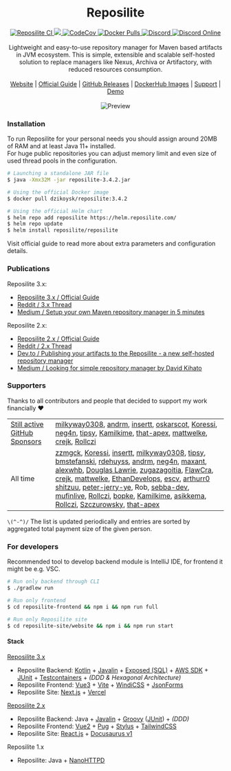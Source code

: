 ﻿<div align="center">
 <h1>Reposilite</h1>
 <div>
  <a href="https://github.com/dzikoysk/reposilite/actions/workflows/gradle.yml">
   <img alt="Reposilite CI" src="https://github.com/dzikoysk/reposilite/actions/workflows/gradle.yml/badge.svg" />
  </a>
  <a href="https://github.com/dzikoysk/reposilite/releases">
   <img src="https://maven.reposilite.com/api/badge/latest/releases/com/reposilite/reposilite?color=40c14a&name=Reposilite&prefix=v" />
  </a>
  <a href="https://codecov.io/gh/dzikoysk/reposilite">
   <img alt="CodeCov" src="https://codecov.io/gh/dzikoysk/reposilite/branch/main/graph/badge.svg?token=9flNHTSJpp" />
  </a>
  <a href="https://hub.docker.com/r/dzikoysk/reposilite">
   <img alt="Docker Pulls" src="https://img.shields.io/docker/pulls/dzikoysk/reposilite.svg?label=pulls&logo=docker" />
  </a>
  <!--
  <a href="(https://www.codefactor.io/repository/github/dzikoysk/reposilite/overview/main">
   <img alt="CodeFactor" src="https://www.codefactor.io/repository/github/dzikoysk/reposilite/badge/main" />
  </a>
  -->
  <a href="https://discord.gg/qGRqmGjUFX">
   <img alt="Discord" src="https://img.shields.io/badge/discord-reposilite-738bd7.svg?style=square" />
  </a>
  <a href="https://discord.gg/qGRqmGjUFX">
   <img alt="Discord Online" src="https://img.shields.io/discord/204728244434501632.svg" />
  </a>
 </div>
 <br>
 <div>
  Lightweight and easy-to-use repository manager for Maven based artifacts in JVM ecosystem. 
This is simple, extensible and scalable self-hosted solution to replace managers like Nexus, Archiva or Artifactory, with reduced resources consumption. 
 </div>
 <br>
 <div>
  <a href="https://reposilite.com">Website</a>
  |
  <a href="https://reposilite.com/guide/about">Official Guide</a>
  |
  <a href="https://github.com/dzikoysk/reposilite/releases">GitHub Releases</a>
  |
  <a href="https://hub.docker.com/r/dzikoysk/reposilite">DockerHub Images</a>
  |
  <a href="https://panda-lang.org/support">Support</a>
  |
  <a href="https://maven.reposilite.com">Demo</a>
 </div>
 <br>
 <img alt="Preview" src="https://user-images.githubusercontent.com/4235722/133891983-966e5c6d-97b1-48cc-b754-6e88117ee4f7.png" />
 <br>
</div>

### Installation

To run Reposilite for your personal needs you should assign around 20MB of RAM and at least Java 11+ installed. <br>
For huge public repositories you can adjust memory limit and even size of used thread pools in the configuration.

```bash
# Launching a standalone JAR file
$ java -Xmx32M -jar reposilite-3.4.2.jar

# Using the official Docker image
$ docker pull dzikoysk/reposilite:3.4.2

# Using the official Helm chart
$ helm repo add reposilite https://helm.reposilite.com/
$ helm repo update
$ helm install reposilite/reposilite
```

Visit official guide to read more about extra parameters and configuration details.

### Publications

Reposilite 3.x:
* [Reposilite 3.x / Official Guide](https://reposilite.com/guide/about)
* [Reddit / 3.x Thread](https://www.reddit.com/r/java/comments/xy07vc/reposilite_3x_released_alternative_lightweight/)
* [Medium / Setup your own Maven repository manager in 5 minutes](https://dzikoysk.medium.com/reposilite-3-x-setup-your-own-maven-repository-manager-in-5-minutes-e72cc8b67bc3)

Reposilite 2.x:
* [Reposilite 2.x / Official Guide](https://v2.reposilite.com/)
* [Reddit / 2.x Thread](https://www.reddit.com/r/java/comments/k8i2m0/reposilite_alternative_lightweight_maven/)
* [Dev.to / Publishing your artifacts to the Reposilite - a new self-hosted repository manager ](https://dev.to/dzikoysk/publishing-your-artifacts-to-the-reposilite-a-new-self-hosted-repository-manager-3n0h)
* [Medium / Looking for simple repository manager by David Kihato](https://kihats.medium.com/custom-self-hosted-maven-repository-cbb778031f68)

### Supporters

Thanks to all contributors and people that decided to support my work financially ❤️

<table>
 <tr>
  <td>
   <a href="https://github.com/sponsors/dzikoysk">Still active GitHub Sponsors</a>
  </td>
  <td>
    <a href="https://github.com/milkyway0308">milkyway0308</a>,
    <a href="https://github.com/andrm">andrm</a>, 
    <a href="https://github.com/insertt">insertt</a>, 
    <a href="https://github.com/oskarscot">oskarscot</a>,
    <a href="https://github.com/Koressi">Koressi</a>,
    <a href="https://github.com/neg4n">neg4n</a>, 
    <a href="https://github.com/tipsy">tipsy</a>, 
    <a href="https://github.com/Kamilkime">Kamilkime</a>,
    <a href="https://github.com/that-apex">that-apex</a>,
    <a href="https://github.com/mattwelke">mattwelke</a>,
    <a href="https://github.com/crejk">crejk</a>,
    <a href="https://github.com/Rollczi">Rollczi</a>
  </td>
 </tr>
 <tr>
  <td>All time</td>
  <td>
   <a href="https://github.com/zzmgck">zzmgck</a>, 
   <a href="https://github.com/Koressi">Koressi</a>,
   <a href="https://github.com/insertt">insertt</a>, 
   <a href="https://github.com/milkyway0308">milkyway0308</a>,
   <a href="https://github.com/tipsy">tipsy</a>, 
   <a href="https://github.com/insertt">bmstefanski</a>, 
   <a href="https://github.com/rdehuyss">rdehuyss</a>,
   <a href="https://github.com/andrm">andrm</a>,
   <a href="https://github.com/neg4n">neg4n</a>,
   <a href="https://github.com/maxant">maxant</a>,
   <a href="https://github.com/alexwhb">alexwhb</a>, 
   <a href="https://github.com/kay">Douglas Lawrie</a>,
   <a href="https://github.com/zugazagoitia">zugazagoitia</a>,
   <a href="https://github.com/FlawCra">FlawCra</a>,
   <a href="https://github.com/crejk">crejk</a>,
   <a href="https://github.com/mattwelke">mattwelke</a>,
   <a href="https://github.com/EthanDevelops">EthanDevelops</a>, 
   <a href="https://github.com/escv">escv</a>,
   <a href="https://github.com/arthurr0">arthurr0</a>
   <a href="https://github.com/shitzuu">shitzuu</a>,
   <a href="https://github.com/peter-jerry-ye">peter-jerry-ye</a>,
   Rob,
   <a href="https://github.com/sebba-dev">sebba-dev</a>,
   <a href="https://github.com/mufinlive">mufinlive</a>,
   <a href="https://github.com/Rollczi">Rollczi</a>,
   <a href="https://github.com/bopke">bopke</a>,
   <a href="https://github.com/Kamilkime">Kamilkime</a>,
   <a href="https://github.com/asikkema">asikkema</a>,
   <a href="https://github.com/Rollczi">Rollczi</a>,
   <a href="https://github.com/Szczurowsky">Szczurowsky</a>,
   <a href="https://github.com/that-apex">that-apex</a>
  </td>
 </tr>
</table>

`\(^-^)/` The list is updated periodically and entries are sorted by aggregated total payment size of the given person.

### For developers

Recommended tool to develop backend module is IntelliJ IDE, for frontend it might be e.g. VSC.

```bash
# Run only backend through CLI
$ ./gradlew run

# Run only frontend
$ cd reposilite-frontend && npm i && npm run full

# Run only Reposilite site
$ cd reposilite-site/website && npm i && npm run start
```

#### Stack

[Reposilite 3.x](https://reposilite.com/)
* Reposilite Backend: [Kotlin](https://kotlinlang.org/) + [Javalin](https://javalin.io) + [Exposed (SQL)](https://github.com/JetBrains/Exposed) + [AWS SDK](https://github.com/aws/aws-sdk-java) + [JUnit](https://junit.org/junit5/) + [Testcontainers](https://www.testcontainers.org/) + _(DDD & Hexagonal Architecture)_
* Reposilite Frontend: [Vue3](https://vuejs.org/) + [Vite](https://vitejs.dev/) + [WindiCSS](https://windicss.org/) + [JsonForms](https://jsonforms.io/)
* Reposilite Site: [Next.js](https://nextjs.org/) + [Vercel](https://vercel.com/)

[Reposilite 2.x](https://v2.reposilite.com/)
* Reposilite Backend: Java + [Javalin](https://javalin.io/) + [Groovy](https://groovy-lang.org/) ([JUnit](https://junit.org/junit5/)) + _(DDD)_
* Reposilite Frontend: [Vue2](https://v2.vuejs.org/) + [Pug](https://pugjs.org/api/getting-started.html) + [Stylus](https://stylus-lang.com/) + [TailwindCSS](https://tailwindcss.com/)
* Reposilite Site: [React.js](https://reactjs.org/) + [Docusaurus v1](https://docusaurus.io/)

Reposilite 1.x
* Reposilite: Java + [NanoHTTPD](https://github.com/NanoHttpd/nanohttpd)
